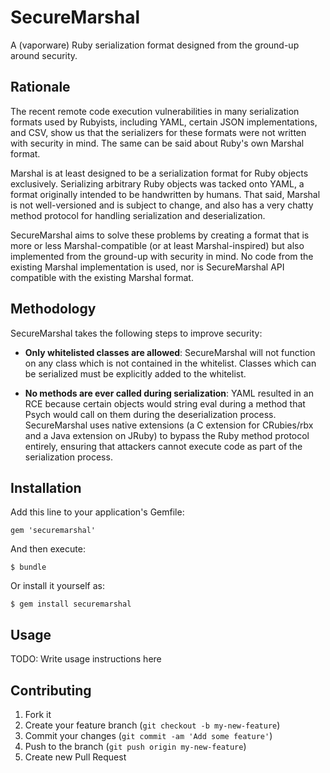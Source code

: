 SecureMarshal
=============

A (vaporware) Ruby serialization format designed from the ground-up
around security.

## Rationale

The recent remote code execution vulnerabilities in many serialization
formats used by Rubyists, including YAML, certain JSON implementations,
and CSV, show us that the serializers for these formats were not written
with security in mind. The same can be said about Ruby's own Marshal format.

Marshal is at least designed to be a serialization format for Ruby objects
exclusively. Serializing arbitrary Ruby objects was tacked onto YAML,
a format originally intended to be handwritten by humans. That said,
Marshal is not well-versioned and is subject to change, and also has a
very chatty method protocol for handling serialization and deserialization.

SecureMarshal aims to solve these problems by creating a format that is
more or less Marshal-compatible (or at least Marshal-inspired) but also
implemented from the ground-up with security in mind. No code from the
existing Marshal implementation is used, nor is SecureMarshal API
compatible with the existing Marshal format.

## Methodology

SecureMarshal takes the following steps to improve security:

* **Only whitelisted classes are allowed**: SecureMarshal will not function
  on any class which is not contained in the whitelist. Classes which can
  be serialized must be explicitly added to the whitelist.

* **No methods are ever called during serialization**: YAML resulted in an
  RCE because certain objects would string eval during a method that Psych
  would call on them during the deserialization process. SecureMarshal
  uses native extensions (a C extension for CRubies/rbx and a Java extension
  on JRuby) to bypass the Ruby method protocol entirely, ensuring that
  attackers cannot execute code as part of the serialization process.

## Installation

Add this line to your application's Gemfile:

    gem 'securemarshal'

And then execute:

    $ bundle

Or install it yourself as:

    $ gem install securemarshal

## Usage

TODO: Write usage instructions here

## Contributing

1. Fork it
2. Create your feature branch (`git checkout -b my-new-feature`)
3. Commit your changes (`git commit -am 'Add some feature'`)
4. Push to the branch (`git push origin my-new-feature`)
5. Create new Pull Request
